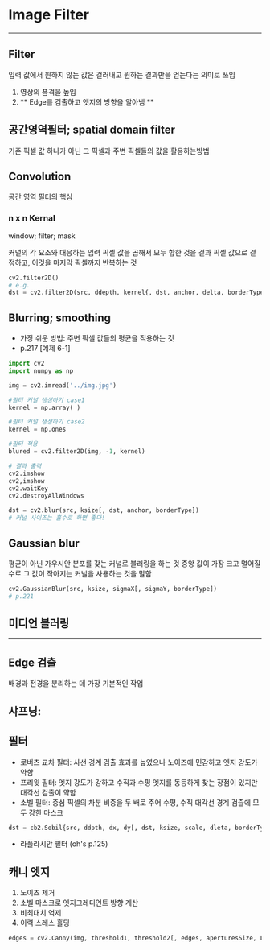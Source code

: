 # Image Filter
------------
## Filter
입력 값에서 원하지 않는 값은 걸러내고 원하는 결과만을 얻는다는 의미로 쓰임
1. 영상의 품격을 높임
2. ** Edge를 검출하고 엣지의 방향을 알아냄 **

## 공간영역필터; spatial domain filter
기존 픽셀 값 하나가 아닌 그 픽셀과 주변 픽셀들의 값을 활용하는방법

## Convolution
공간 영역 필터의 핵심 <br>
### n x n Kernal
window; filter; mask

커널의 각 요소와 대응하는 입력 픽셀 값을 곱해서 모두 합한 것을 결과 픽셀 값으로 결정하고, 이것을 마지막 픽셀까지 반복하는 것
```.py
cv2.filter2D()
# e.g.
dst = cv2.filter2D(src, ddepth, kernel{, dst, anchor, delta, borderType})
```
## Blurring; smoothing
* 가장 쉬운 방법: 주변 픽셀 값들의 평균을 적용하는 것
* p.217 [예제 6-1]
```.py
import cv2
import numpy as np

img = cv2.imread('../img.jpg')

#필터 커널 생성하기 case1
kernel = np.array( )

#필터 커널 생성하기 case2
kernel = np.ones

#필터 적용
blured = cv2.filter2D(img, -1, kernel)

# 결과 출력
cv2.imshow
cv2,imshow
cv2.waitKey
cv2.destroyAllWindows
```

```.py
dst = cv2.blur(src, ksize[, dst, anchor, borderType])
# 커널 사이즈는 홀수로 하면 좋다!
```
## Gaussian blur
평균이 아닌 가우시안 분포를 갖는 커널로 블러링을 하는 것
중앙 값이 가장 크고 멀어질수로 그 값이 작아지는 커널을 사용하는 것을 말함
```.py
cv2.GaussianBlur(src, ksize, sigmaX[, sigmaY, borderType])
# p.221
```
## 미디언 블러링

-----------
## Edge 검출
배경과 전경을 분리하는 데 가장 기본적인 작업
## 샤프닝:
## 필터
* 로버츠 교차 필터: 사선 경계 검출 효과를 높였으나 노이즈에 민감하고 엣지 강도가 약함
* 프리윗 필터: 엣지 강도가 강하고 수직과 수평 엣지를 동등하게 찾는 장점이 있지만 대각선 검출이 약함 
* 소벨 필터: 중심 픽셀의 차분 비중을 두 배로 주어 수평, 수직 대각선 경계 검출에 모두 강한 마스크
```.py
dst = cb2.Sobil{src, ddpth, dx, dy[, dst, ksize, scale, dleta, borderType]}
```
* 라플라시안 필터 (oh's p.125)

## 캐니 엣지
1. 노이즈 제거
2. 소벨 마스크로 엣지그레디언트 방향 계산
3. 비최대치 억제
4. 이력 스레스 홀딩
```.py
edges = cv2.Canny(img, threshold1, threshold2[, edges, aperturesSize, L2gardient])
```









